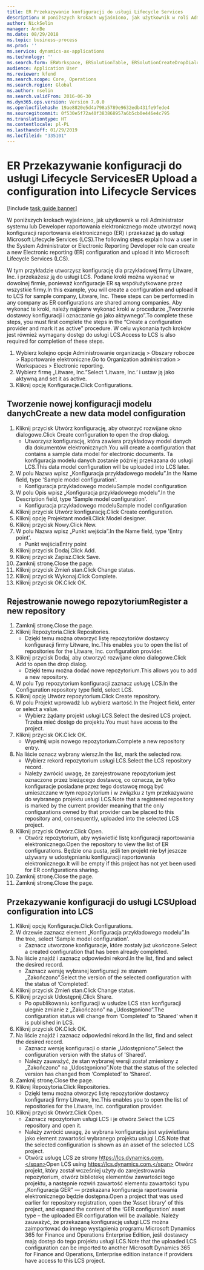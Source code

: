 ```yaml
---
title: ER Przekazywanie konfiguracji do usługi Lifecycle Services
description: W poniższych krokach wyjaśniono, jak użytkownik w roli Administrator systemu lub Deweloper raportowania elektronicznego może utworzyć nową konfiguracji raportowania elektronicznego (ER) i przekazać ją do usługi Microsoft Lifecycle Services (LCS).
author: NickSelin
manager: AnnBe
ms.date: 08/29/2018
ms.topic: business-process
ms.prod: ''
ms.service: dynamics-ax-applications
ms.technology: ''
ms.search.form: ERWorkspace, ERSolutionTable, ERSolutionCreateDropDialog, ERDataModelDesigner, ERDataModelContentsItemCreationDialog, ERSolutionRepositoryTable, ERSolutionRepositoryCreateDropDialog, ERSolutionImport
audience: Application User
ms.reviewer: kfend
ms.search.scope: Core, Operations
ms.search.region: Global
ms.author: nselin
ms.search.validFrom: 2016-06-30
ms.dyn365.ops.version: Version 7.0.0
ms.openlocfilehash: 19ae8820e5d4a798a5789e9632edb431fe9fede4
ms.sourcegitcommit: 0f530e5f72a40f383868957a6b5cb0e446e4c795
ms.translationtype: HT
ms.contentlocale: pl-PL
ms.lasthandoff: 01/29/2019
ms.locfileid: "335101"
---
```

# <a name="er-upload-a-configuration-into-lifecycle-services"></a><span data-ttu-id="61110-103">ER Przekazywanie konfiguracji do usługi Lifecycle Services</span><span class="sxs-lookup"><span data-stu-id="61110-103">ER Upload a configuration into Lifecycle Services</span></span>

[!include [task guide banner](../../includes/task-guide-banner.md)]

<span data-ttu-id="61110-104">W poniższych krokach wyjaśniono, jak użytkownik w roli Administrator systemu lub Deweloper raportowania elektronicznego może utworzyć nową konfiguracji raportowania elektronicznego (ER) i przekazać ją do usługi Microsoft Lifecycle Services (LCS).</span><span class="sxs-lookup"><span data-stu-id="61110-104">The following steps explain how a user in the System Administrator or Electronic Reporting Developer role can create a new Electronic reporting (ER) configuration and upload it into Microsoft Lifecycle Services (LCS).</span></span>

<span data-ttu-id="61110-105">W tym przykładzie utworzysz konfigurację dla przykładowej firmy Litware, Inc. i przekażesz ją do usługi LCS. Podane kroki można wykonać w dowolnej firmie, ponieważ konfiguracje ER są współużytkowane przez wszystkie firmy.</span><span class="sxs-lookup"><span data-stu-id="61110-105">In this example, you will create a configuration and upload it to LCS for sample company, Litware, Inc. These steps can be performed in any company as ER configurations are shared among companies.</span></span> <span data-ttu-id="61110-106">Aby wykonać te kroki, należy najpierw wykonać kroki w procedurze „Tworzenie dostawcy konfiguracji i oznaczanie go jako aktywnego”.</span><span class="sxs-lookup"><span data-stu-id="61110-106">To complete these steps, you must first complete the steps in the “Create a configuration provider and mark it as active” procedure.</span></span> <span data-ttu-id="61110-107">W celu wykonania tych kroków jest również wymagany dostęp do usługi LCS.</span><span class="sxs-lookup"><span data-stu-id="61110-107">Access to LCS is also required for completion of these steps.</span></span>

1. <span data-ttu-id="61110-108">Wybierz kolejno opcje Administrowanie organizacją > Obszary robocze > Raportowanie elektroniczne.</span><span class="sxs-lookup"><span data-stu-id="61110-108">Go to Organization administration > Workspaces > Electronic reporting.</span></span>
2. <span data-ttu-id="61110-109">Wybierz firmę „Litware, Inc.”</span><span class="sxs-lookup"><span data-stu-id="61110-109">Select ‘Litware, Inc.’</span></span> <span data-ttu-id="61110-110">i ustaw ją jako aktywną.</span><span class="sxs-lookup"><span data-stu-id="61110-110">and set it as active.</span></span>
3. <span data-ttu-id="61110-111">Kliknij opcję Konfiguracje.</span><span class="sxs-lookup"><span data-stu-id="61110-111">Click Configurations.</span></span>

## <a name="create-a-new-data-model-configuration"></a><span data-ttu-id="61110-112">Tworzenie nowej konfiguracji modelu danych</span><span class="sxs-lookup"><span data-stu-id="61110-112">Create a new data model configuration</span></span>
1. <span data-ttu-id="61110-113">Kliknij przycisk Utwórz konfigurację, aby otworzyć rozwijane okno dialogowe.</span><span class="sxs-lookup"><span data-stu-id="61110-113">Click Create configuration to open the drop dialog.</span></span>
    * <span data-ttu-id="61110-114">Utworzysz konfigurację, która zawiera przykładowy model danych dla dokumentów elektronicznych.</span><span class="sxs-lookup"><span data-stu-id="61110-114">You will create a configuration that contains a sample data model for electronic documents.</span></span> <span data-ttu-id="61110-115">Ta konfiguracja modelu danych zostanie później przekazana do usługi LCS.</span><span class="sxs-lookup"><span data-stu-id="61110-115">This data model configuration will be uploaded into LCS later.</span></span>  
2. <span data-ttu-id="61110-116">W polu Nazwa wpisz „Konfiguracja przykładowego modelu”.</span><span class="sxs-lookup"><span data-stu-id="61110-116">In the Name field, type 'Sample model configuration'.</span></span>
    * <span data-ttu-id="61110-117">Konfiguracja przykładowego modelu</span><span class="sxs-lookup"><span data-stu-id="61110-117">Sample model configuration</span></span>  
3. <span data-ttu-id="61110-118">W polu Opis wpisz „Konfiguracja przykładowego modelu”.</span><span class="sxs-lookup"><span data-stu-id="61110-118">In the Description field, type 'Sample model configuration'.</span></span>
    * <span data-ttu-id="61110-119">Konfiguracja przykładowego modelu</span><span class="sxs-lookup"><span data-stu-id="61110-119">Sample model configuration</span></span>  
4. <span data-ttu-id="61110-120">Kliknij przycisk Utwórz konfigurację.</span><span class="sxs-lookup"><span data-stu-id="61110-120">Click Create configuration.</span></span>
5. <span data-ttu-id="61110-121">Kliknij opcję Projektant modeli.</span><span class="sxs-lookup"><span data-stu-id="61110-121">Click Model designer.</span></span>
6. <span data-ttu-id="61110-122">Kliknij przycisk Nowy.</span><span class="sxs-lookup"><span data-stu-id="61110-122">Click New.</span></span>
7. <span data-ttu-id="61110-123">W polu Nazwa wpisz „Punkt wejścia”.</span><span class="sxs-lookup"><span data-stu-id="61110-123">In the Name field, type 'Entry point'.</span></span>
    * <span data-ttu-id="61110-124">Punkt wejścia</span><span class="sxs-lookup"><span data-stu-id="61110-124">Entry point</span></span>  
8. <span data-ttu-id="61110-125">Kliknij przycisk Dodaj.</span><span class="sxs-lookup"><span data-stu-id="61110-125">Click Add.</span></span>
9. <span data-ttu-id="61110-126">Kliknij przycisk Zapisz.</span><span class="sxs-lookup"><span data-stu-id="61110-126">Click Save.</span></span>
10. <span data-ttu-id="61110-127">Zamknij stronę.</span><span class="sxs-lookup"><span data-stu-id="61110-127">Close the page.</span></span>
11. <span data-ttu-id="61110-128">Kliknij przycisk Zmień stan.</span><span class="sxs-lookup"><span data-stu-id="61110-128">Click Change status.</span></span>
12. <span data-ttu-id="61110-129">Kliknij przycisk Wykonaj.</span><span class="sxs-lookup"><span data-stu-id="61110-129">Click Complete.</span></span>
13. <span data-ttu-id="61110-130">Kliknij przycisk OK.</span><span class="sxs-lookup"><span data-stu-id="61110-130">Click OK.</span></span>

## <a name="register-a-new--repository"></a><span data-ttu-id="61110-131">Rejestrowanie nowego repozytorium</span><span class="sxs-lookup"><span data-stu-id="61110-131">Register a new  repository</span></span>
1. <span data-ttu-id="61110-132">Zamknij stronę.</span><span class="sxs-lookup"><span data-stu-id="61110-132">Close the page.</span></span>
2. <span data-ttu-id="61110-133">Kliknij Repozytoria.</span><span class="sxs-lookup"><span data-stu-id="61110-133">Click Repositories.</span></span>
    * <span data-ttu-id="61110-134">Dzięki temu można otworzyć listę repozytoriów dostawcy konfiguracji firmy Litware, Inc.</span><span class="sxs-lookup"><span data-stu-id="61110-134">This enables you to open the list of repositories for the Litware, Inc. configuration provider.</span></span>  
3. <span data-ttu-id="61110-135">Kliknij przycisk Dodaj, aby otworzyć rozwijane okno dialogowe.</span><span class="sxs-lookup"><span data-stu-id="61110-135">Click Add to open the drop dialog.</span></span>
    * <span data-ttu-id="61110-136">Dzięki temu można dodać nowe repozytorium.</span><span class="sxs-lookup"><span data-stu-id="61110-136">This allows you to add a new repository.</span></span>  
4. <span data-ttu-id="61110-137">W polu Typ repozytorium konfiguracji zaznacz usługę LCS.</span><span class="sxs-lookup"><span data-stu-id="61110-137">In the Configuration repository type field, select LCS.</span></span>
5. <span data-ttu-id="61110-138">Kliknij opcję Utwórz repozytorium.</span><span class="sxs-lookup"><span data-stu-id="61110-138">Click Create repository.</span></span>
6. <span data-ttu-id="61110-139">W polu Projekt wprowadź lub wybierz wartość.</span><span class="sxs-lookup"><span data-stu-id="61110-139">In the Project field, enter or select a value.</span></span>
    * <span data-ttu-id="61110-140">Wybierz żądany projekt usługi LCS.</span><span class="sxs-lookup"><span data-stu-id="61110-140">Select the desired LCS project.</span></span> <span data-ttu-id="61110-141">Trzeba mieć dostęp do projektu.</span><span class="sxs-lookup"><span data-stu-id="61110-141">You must have access to the project.</span></span>  
7. <span data-ttu-id="61110-142">Kliknij przycisk OK.</span><span class="sxs-lookup"><span data-stu-id="61110-142">Click OK.</span></span>
    * <span data-ttu-id="61110-143">Wypełnij wpis nowego repozytorium.</span><span class="sxs-lookup"><span data-stu-id="61110-143">Complete a new repository entry.</span></span>  
8. <span data-ttu-id="61110-144">Na liście oznacz wybrany wiersz.</span><span class="sxs-lookup"><span data-stu-id="61110-144">In the list, mark the selected row.</span></span>
    * <span data-ttu-id="61110-145">Wybierz rekord repozytorium usługi LCS.</span><span class="sxs-lookup"><span data-stu-id="61110-145">Select the LCS repository record.</span></span>  
    * <span data-ttu-id="61110-146">Należy zwrócić uwagę, że zarejestrowane repozytorium jest oznaczone przez bieżącego dostawcę, co oznacza, że tylko konfiguracje posiadane przez tego dostawcę mogą być umieszczane w tym repozytorium i w związku z tym przekazywane do wybranego projektu usługi LCS.</span><span class="sxs-lookup"><span data-stu-id="61110-146">Note that a registered repository is marked by the current provider meaning that the only configurations owned by that provider can be placed to this repository and, consequently, uploaded into the selected LCS project.</span></span>  
9. <span data-ttu-id="61110-147">Kliknij przycisk Otwórz.</span><span class="sxs-lookup"><span data-stu-id="61110-147">Click Open.</span></span>
    * <span data-ttu-id="61110-148">Otwórz repozytorium, aby wyświetlić listę konfiguracji raportowania elektronicznego.</span><span class="sxs-lookup"><span data-stu-id="61110-148">Open the repository to view the list of ER configurations.</span></span> <span data-ttu-id="61110-149">Będzie ona pusta, jeśli ten projekt nie był jeszcze używany w udostępnianiu konfiguracji raportowania elektronicznego.</span><span class="sxs-lookup"><span data-stu-id="61110-149">It will be empty if this project has not yet been used for ER configurations sharing.</span></span>  
10. <span data-ttu-id="61110-150">Zamknij stronę.</span><span class="sxs-lookup"><span data-stu-id="61110-150">Close the page.</span></span>
11. <span data-ttu-id="61110-151">Zamknij stronę.</span><span class="sxs-lookup"><span data-stu-id="61110-151">Close the page.</span></span>

## <a name="upload-configuration-into-lcs"></a><span data-ttu-id="61110-152">Przekazywanie konfiguracji do usługi LCS</span><span class="sxs-lookup"><span data-stu-id="61110-152">Upload configuration into LCS</span></span>
1. <span data-ttu-id="61110-153">Kliknij opcję Konfiguracje.</span><span class="sxs-lookup"><span data-stu-id="61110-153">Click Configurations.</span></span>
2. <span data-ttu-id="61110-154">W drzewie zaznacz element „Konfiguracja przykładowego modelu”.</span><span class="sxs-lookup"><span data-stu-id="61110-154">In the tree, select 'Sample model configuration'.</span></span>
    * <span data-ttu-id="61110-155">Zaznacz utworzone konfiguracje, które zostały już ukończone.</span><span class="sxs-lookup"><span data-stu-id="61110-155">Select a created configuration that has been already completed.</span></span>  
3. <span data-ttu-id="61110-156">Na liście znajdź i zaznacz odpowiedni rekord.</span><span class="sxs-lookup"><span data-stu-id="61110-156">In the list, find and select the desired record.</span></span>
    * <span data-ttu-id="61110-157">Zaznacz wersję wybranej konfiguracji ze stanem „Zakończono”.</span><span class="sxs-lookup"><span data-stu-id="61110-157">Select the version of the selected configuration with the status of ‘Completed’.</span></span>  
4. <span data-ttu-id="61110-158">Kliknij przycisk Zmień stan.</span><span class="sxs-lookup"><span data-stu-id="61110-158">Click Change status.</span></span>
5. <span data-ttu-id="61110-159">Kliknij przycisk Udostępnij.</span><span class="sxs-lookup"><span data-stu-id="61110-159">Click Share.</span></span>
    * <span data-ttu-id="61110-160">Po opublikowaniu konfiguracji w usłudze LCS stan konfiguracji ulegnie zmianie z „Zakończono” na „Udostępniono”.</span><span class="sxs-lookup"><span data-stu-id="61110-160">The configuration status will change from ‘Completed’ to ‘Shared’ when it is published in LCS.</span></span>  
6. <span data-ttu-id="61110-161">Kliknij przycisk OK.</span><span class="sxs-lookup"><span data-stu-id="61110-161">Click OK.</span></span>
7. <span data-ttu-id="61110-162">Na liście znajdź i zaznacz odpowiedni rekord.</span><span class="sxs-lookup"><span data-stu-id="61110-162">In the list, find and select the desired record.</span></span>
    * <span data-ttu-id="61110-163">Zaznacz wersję konfiguracji o stanie „Udostępniono”.</span><span class="sxs-lookup"><span data-stu-id="61110-163">Select the configuration version with the status of 'Shared'.</span></span>  
    * <span data-ttu-id="61110-164">Należy zauważyć, że stan wybranej wersji został zmieniony z „Zakończono” na „Udostępniono”.</span><span class="sxs-lookup"><span data-stu-id="61110-164">Note that the status of the selected version has changed from ‘Completed’ to ‘Shared’.</span></span>  
8. <span data-ttu-id="61110-165">Zamknij stronę.</span><span class="sxs-lookup"><span data-stu-id="61110-165">Close the page.</span></span>
9. <span data-ttu-id="61110-166">Kliknij Repozytoria.</span><span class="sxs-lookup"><span data-stu-id="61110-166">Click Repositories.</span></span>
    * <span data-ttu-id="61110-167">Dzięki temu można otworzyć listę repozytoriów dostawcy konfiguracji firmy Litware, Inc.</span><span class="sxs-lookup"><span data-stu-id="61110-167">This enables you to open the list of repositories for the Litware, Inc. configuration provider.</span></span>  
10. <span data-ttu-id="61110-168">Kliknij przycisk Otwórz.</span><span class="sxs-lookup"><span data-stu-id="61110-168">Click Open.</span></span>
    * <span data-ttu-id="61110-169">Zaznacz repozytorium usługi LCS i je otwórz.</span><span class="sxs-lookup"><span data-stu-id="61110-169">Select the LCS repository and open it.</span></span>  
    * <span data-ttu-id="61110-170">Należy zwrócić uwagę, że wybrana konfiguracja jest wyświetlana jako element zawartości wybranego projektu usługi LCS.</span><span class="sxs-lookup"><span data-stu-id="61110-170">Note that the selected configuration is shown as an asset of the selected LCS project.</span></span>  
    * <span data-ttu-id="61110-171">Otwórz usługę LCS ze strony https://lcs.dynamics.com.</span><span class="sxs-lookup"><span data-stu-id="61110-171">Open LCS using https://lcs.dynamics.com.</span></span> <span data-ttu-id="61110-172">Otwórz projekt, który został wcześniej użyty do zarejestrowania repozytorium, otwórz bibliotekę elementów zawartości tego projektu, a następnie rozwiń zawartość elementu zawartości typu „Konfiguracja GER” — przekazana konfiguracja raportowania elektronicznego będzie dostępna.</span><span class="sxs-lookup"><span data-stu-id="61110-172">Open a project that was used earlier for repository registration, open the ‘Asset library’ of this project, and expand the content of the ‘GER configuration’ asset type – the uploaded ER configuration will be available.</span></span> <span data-ttu-id="61110-173">Należy zauważyć, że przekazaną konfigurację usługi LCS można zaimportować do innego wystąpienia programu Microsoft Dynamics 365 for Finance and Operations Enterprise Edition, jeśli dostawcy mają dostęp do tego projektu usługi LCS.</span><span class="sxs-lookup"><span data-stu-id="61110-173">Note that the uploaded LCS configuration can be imported to another Microsoft Dynamics 365 for Finance and Operations, Enterprise edition instance if providers have access to this LCS project.</span></span>  

